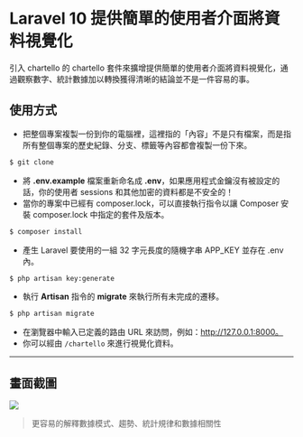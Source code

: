 # Laravel 10 提供簡單的使用者介面將資料視覺化

引入 chartello 的 chartello 套件來擴增提供簡單的使用者介面將資料視覺化，通過觀察數字、統計數據加以轉換獲得清晰的結論並不是一件容易的事。

## 使用方式
- 把整個專案複製一份到你的電腦裡，這裡指的「內容」不是只有檔案，而是指所有整個專案的歷史紀錄、分支、標籤等內容都會複製一份下來。
```sh
$ git clone
```
- 將 __.env.example__ 檔案重新命名成 __.env__，如果應用程式金鑰沒有被設定的話，你的使用者 sessions 和其他加密的資料都是不安全的！
- 當你的專案中已經有 composer.lock，可以直接執行指令以讓 Composer 安裝 composer.lock 中指定的套件及版本。
```sh
$ composer install
```
- 產生 Laravel 要使用的一組 32 字元長度的隨機字串 APP_KEY 並存在 .env 內。
```sh
$ php artisan key:generate
```
- 執行 __Artisan__ 指令的 __migrate__ 來執行所有未完成的遷移。
```sh
$ php artisan migrate
```
- 在瀏覽器中輸入已定義的路由 URL 來訪問，例如：http://127.0.0.1:8000。
- 你可以經由 `/chartello` 來進行視覺化資料。

----

## 畫面截圖
![](https://i.imgur.com/WxNyacU.png)
> 更容易的解釋數據模式、趨勢、統計規律和數據相關性